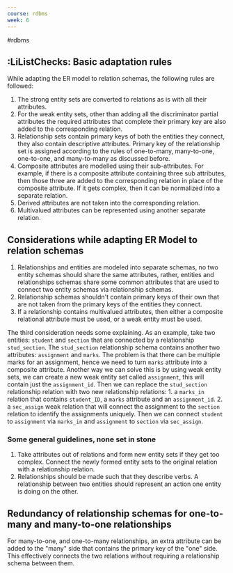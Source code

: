 ```yaml
---
course: rdbms
week: 6
---
```

#rdbms

## :LiListChecks: Basic adaptation rules
While adapting the ER model to relation schemas, the following rules are followed:
1. The strong entity sets are converted to relations as is with all their attributes. 
2. For the weak entity sets, other than adding all the discriminator partial attributes the required attributes that complete their primary key are also added to the corresponding relation.
3. Relationship sets contain primary keys of both the entities they connect, they also contain descriptive attributes. Primary key of the relationship set is assigned according to the rules of one-to-many, many-to-one, one-to-one, and many-to-many as discussed before.
4. Composite attributes are modelled using their sub-attributes. For example, if there is a composite attribute containing three sub attributes, then those three are added to the corresponding relation in place of the composite attribute. If it gets complex, then it can be normalized into a separate relation.
5. Derived attributes are not taken into the corresponding relation.
6. Multivalued attributes can be represented using another separate relation.
## Considerations while adapting ER Model to relation schemas
1. Relationships and entities are modeled into separate schemas, no two entity schemas should share the same attributes, rather, entities and relationships schemas share some common attributes that are used to connect two entity schemas via relationship schemas.
2. Relationship schemas shouldn't contain primary keys of their own that are not taken from the primary keys of the entities they connect.
3. If a relationship contains multivalued attributes, then either a composite relational attribute must be used, or a weak entity must be used.

 The third consideration needs some explaining.
	As an example, take two entities: `student` and `section` that are connected by a relationship `stud_section`. 
	The `stud_section` relationship schema contains another two attributes: `assignment` and `marks`.
	The problem is that there can be multiple marks for an assignment, hence we need to turn `marks` attribute into a composite attribute.
	Another way we can solve this is by using weak entity sets, we can create a new weak entity set called `assignment`, this will contain just the `assignment_id`.
	Then we can replace the `stud_section` relationship relation with two new relationship relations:
	1.  a `marks_in` relation that contains `student_ID`, a `marks` attribute and an `assignment_id`.
	2.  a `sec_assign` weak relation that will connect the assignment to the `section` relation to identify the assignments uniquely.
	Then we can connect `student` to `assignment` via `marks_in` and `assignment` to `section` via `sec_assign`.
### Some general guidelines, none set in stone
1. Take attributes out of relations and form new entity sets if they get too complex. Connect the newly formed entity sets to the original relation with a relationship relation.
2. Relationships should be made such that they describe verbs. A relationship between two entities should represent an action one entity is doing on the other.
## Redundancy of relationship schemas for one-to-many and many-to-one relationships
For many-to-one, and one-to-many relationships, an extra attribute can be added to the "many" side that contains the primary key of the "one" side. This effectively connects the two relations without requiring a relationship schema between them.
